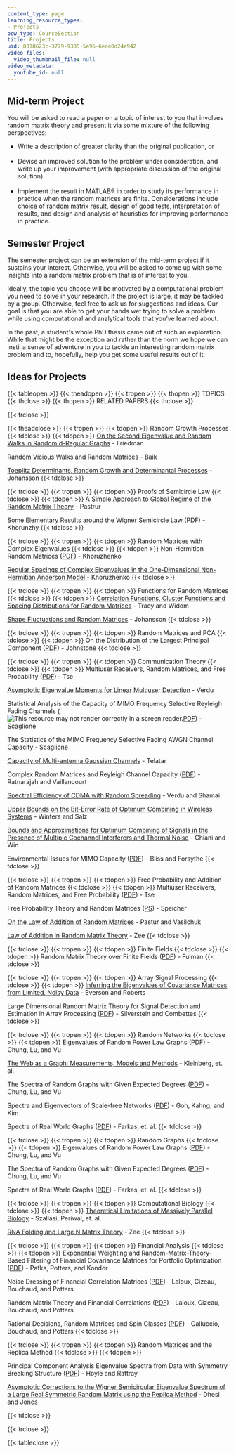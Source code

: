 ```yaml
---
content_type: page
learning_resource_types:
- Projects
ocw_type: CourseSection
title: Projects
uid: 8078623c-3779-9385-5a96-6ed40d24e942
video_files:
  video_thumbnail_file: null
video_metadata:
  youtube_id: null
---
```


Mid-term Project
----------------

You will be asked to read a paper on a topic of interest to you that involves random matrix theory and present it via some mixture of the following perspectives:

*   Write a description of greater clarity than the original publication, or  
     
*   Devise an improved solution to the problem under consideration, and write up your improvement (with appropriate discussion of the original solution).  
     
*   Implement the result in MATLAB® in order to study its performance in practice when the random matrices are finite. Considerations include choice of random matrix result, design of good tests, interpretation of results, and design and analysis of heuristics for improving performance in practice.

Semester Project
----------------

The semester project can be an extension of the mid-term project if it sustains your interest. Otherwise, you will be asked to come up with some insights into a random matrix problem that is of interest to you.

Ideally, the topic you choose will be motivated by a computational problem you need to solve in your research. If the project is large, it may be tackled by a group. Otherwise, feel free to ask us for suggestions and ideas. Our goal is that you are able to get your hands wet trying to solve a problem while using computational and analytical tools that you’ve learned about.

In the past, a student's whole PhD thesis came out of such an exploration. While that might be the exception and rather than the norm we hope we can instil a sense of adventure in you to tackle an interesting random matrix problem and to, hopefully, help you get some useful results out of it.

Ideas for Projects
------------------

{{< tableopen >}}
{{< theadopen >}}
{{< tropen >}}
{{< thopen >}}
TOPICS
{{< thclose >}}
{{< thopen >}}
RELATED PAPERS
{{< thclose >}}

{{< trclose >}}

{{< theadclose >}}
{{< tropen >}}
{{< tdopen >}}
Random Growth Processes
{{< tdclose >}}
{{< tdopen >}}
[On the Second Eigenvalue and Random Walks in Random d-Regular Graphs](http://citeseerx.ist.psu.edu/viewdoc/summary?doi=10.1.1.27.8473) - Friedman  
  
[Random Vicious Walks and Random Matrices](http://academic.research.microsoft.com/Publication/100454/random-vicious-walks-and-random-matrices) - Baik  
  
[Toeplitz Determinants, Random Growth and Determinantal Processes](http://de.arxiv.org/abs/math.PR/0304368) - Johansson
{{< tdclose >}}

{{< trclose >}}
{{< tropen >}}
{{< tdopen >}}
Proofs of Semicircle Law
{{< tdclose >}}
{{< tdopen >}}
[A Simple Approach to Global Regime of the Random Matrix Theory](http://citeseerx.ist.psu.edu/viewdoc/summary?doi=10.1.1.41.1209) - Pastrur  
  
Some Elementary Results around the Wigner Semicircle Law ([PDF](https://bibos.math.uni-bielefeld.de/preprints/01-03-035.pdf)) - Khorunzhy
{{< tdclose >}}

{{< trclose >}}
{{< tropen >}}
{{< tdopen >}}
Random Matrices with Complex Eigenvalues
{{< tdclose >}}
{{< tdopen >}}
Non-Hermition Random Matrices ([PDF](http://www.maths.qmw.ac.uk/~boris/diabl.pdf)) - Khoruzhenko  
  
[Regular Spacings of Complex Eigenvalues in the One-Dimensional Non-Hermitian Anderson Model](http://www.maths.qmul.ac.uk/~boris/spacings.html) - Khoruzhenko
{{< tdclose >}}

{{< trclose >}}
{{< tropen >}}
{{< tdopen >}}
Functions for Random Matrices
{{< tdclose >}}
{{< tdopen >}}
[Correlation Functions, Cluster Functions and Spacing Distributions for Random Matrices](http://de.arxiv.org/abs/solv-int/9804004) - Tracy and Widom  
  
[Shape Fluctuations and Random Matrices](http://link.springer.com/article/10.1007%2Fs002200050027) - Johansson
{{< tdclose >}}

{{< trclose >}}
{{< tropen >}}
{{< tdopen >}}
Random Matrices and PCA
{{< tdclose >}}
{{< tdopen >}}
On the Distribution of the Largest Principal Component ([PDF](https://projecteuclid.org/euclid.aos/1009210544)) - Johnstone
{{< tdclose >}}

{{< trclose >}}
{{< tropen >}}
{{< tdopen >}}
Communication Theory
{{< tdclose >}}
{{< tdopen >}}
Multiuser Receivers, Random Matrices, and Free Probability ([PDF](http://www.cmap.polytechnique.fr/IMG/pdf/Tse.pdf)) - Tse  
  
[Asymptotic Eigenvalue Moments for Linear Multiuser Detection](http://web.mit.edu/18.325/www/asymptotic-eigenvalue-moments-for.pdf) - Verdu  
  
Statistical Analysis of the Capacity of MIMO Frequency Selective Reyleigh Fading Channels (![This resource may not render correctly in a screen reader.](/images/inacessible.gif)[PDF](https://pdfs.semanticscholar.org/cfbf/48a5c3da40bbafc669c752baddf96c7ce90b.pdf)) - Scaglione  
  
The Statistics of the MIMO Frequency Selective Fading AWGN Channel Capacity - Scaglione  
  
[Capacity of Multi-antenna Gaussian Channels](https://dx.doi.org/10.1002/ett.4460100604) - Telatar  
  
Complex Random Matrices and Reyleigh Channel Capacity ([PDF](http://www.ims.cuhk.edu.hk/~cis/2003.2/cisfinal119.pdf)) - Ratnarajah and Vaillancourt  
  
[Spectral Efficiency of CDMA with Random Spreading](https://ieeexplore.ieee.org/document/749007) - Verdu and Shamai  
  
[Upper Bounds on the Bit-Error Rate of Optimum Combining in Wireless Systems](http://ieeexplore.ieee.org/search/freesrchabstract.jsp?tp=&arnumber=345230&queryText%3DUpper+Bounds+on+the+Bit-Error+Rate+of+Optimum+Combining+in+Wireless+Systems%26openedRefinements%3D*%26searchField%3DSearch+All) - Winters and Salz  
  
[Bounds and Approximations for Optimum Combining of Signals in the Presence of Multiple Cochannel Interferers and Thermal Noise](https://ieeexplore.ieee.org/document/1190768) - Chiani and Win  
  
Environmental Issues for MIMO Capacity ([PDF](http://www.eecs.umich.edu/~hero/Preprints/bliss_tsp02.pdf)) - Bliss and Forsythe
{{< tdclose >}}

{{< trclose >}}
{{< tropen >}}
{{< tdopen >}}
Free Probability and Addition of Random Matrices
{{< tdclose >}}
{{< tdopen >}}
Multiuser Receivers, Random Matrices, and Free Probability ([PDF](http://www.eecs.berkeley.edu/~dtse/free.pdf)) - Tse  
  
Free Probability Theory and Random Matrices ([PS](http://www.mast.queensu.ca/~speicher/papers/Peters.ps)) - Speicher  
  
[On the Law of Addition of Random Matrices](http://de.arxiv.org/abs/math-ph/0003043) - Pastur and Vasilchuk  
  
[Law of Addition in Random Matrix Theory](http://de.arxiv.org/abs/cond-mat/9602146) - Zee
{{< tdclose >}}

{{< trclose >}}
{{< tropen >}}
{{< tdopen >}}
Finite Fields
{{< tdclose >}}
{{< tdopen >}}
Random Matrix Theory over Finite Fields ([PDF](http://www.ams.org/bull/2002-39-01/S0273-0979-01-00920-X/S0273-0979-01-00920-X.pdf)) - Fulman
{{< tdclose >}}

{{< trclose >}}
{{< tropen >}}
{{< tdopen >}}
Array Signal Processing
{{< tdclose >}}
{{< tdopen >}}
[Inferring the Eigenvalues of Covariance Matrices from Limited, Noisy Data](http://citeseer.ist.psu.edu/everson99inferring.html) - Everson and Roberts  
  
Large Dimensional Random Matrix Theory for Signal Detection and Estimation in Array Processing ([PDF](https://www.researchgate.net/publication/3531380_Large_dimensional_random_matrix_theory_for_signal_detection_and_estimation_in_array_processing)) - Silverstein and Combettes
{{< tdclose >}}

{{< trclose >}}
{{< tropen >}}
{{< tdopen >}}
Random Networks
{{< tdclose >}}
{{< tdopen >}}
Eigenvalues of Random Power Law Graphs ([PDF](http://www.math.ucsd.edu/~fan/wp/eigen.pdf)) - Chung, Lu, and Vu  
  
[The Web as a Graph: Measurements, Models and Methods](http://web.mit.edu/18.325/www/kleinberg99web.pdf) - Kleinberg, et. al.  
  
The Spectra of Random Graphs with Given Expected Degrees ([PDF](http://www.math.ucsd.edu/~fan/wp/specp.pdf)) - Chung, Lu, and Vu  
  
Spectra and Eigenvectors of Scale-free Networks ([PDF](https://arxiv.org/abs/cond-mat/0103337)) - Goh, Kahng, and Kim  
  
Spectra of Real World Graphs ([PDF](http://angel.elte.hu/lanczos/pdf/spectra.pdf)) - Farkas, et. al.
{{< tdclose >}}

{{< trclose >}}
{{< tropen >}}
{{< tdopen >}}
Random Graphs
{{< tdclose >}}
{{< tdopen >}}
Eigenvalues of Random Power Law Graphs ([PDF](http://www.math.ucsd.edu/~fan/wp/eigen.pdf)) - Chung, Lu, and Vu  
  
The Spectra of Random Graphs with Given Expected Degrees ([PDF](http://www.math.ucsd.edu/~fan/wp/specp.pdf)) - Chung, Lu, and Vu  
  
Spectra of Real World Graphs ([PDF](http://angel.elte.hu/lanczos/pdf/spectra.pdf)) - Farkas, et. al.
{{< tdclose >}}

{{< trclose >}}
{{< tropen >}}
{{< tdopen >}}
Computational Biology
{{< tdclose >}}
{{< tdopen >}}
[Theoretical Limitations of Massively Parallel Biology](http://slideplayer.com/slide/5222574/) - Szallasi, Periwal, et. al.  
  
[RNA Folding and Large N Matrix Theory](http://academic.research.microsoft.com/Publication/11863641/rna-folding-and-large-n-matrix-theory) - Zee
{{< tdclose >}}

{{< trclose >}}
{{< tropen >}}
{{< tdopen >}}
Financial Analysis
{{< tdclose >}}
{{< tdopen >}}
Exponential Weighting and Random-Matrix-Theory-Based Filtering of Financial Covariance Matrices for Portfolio Optimization ([PDF](http://arxiv.org/pdf/cond-mat/0402573.pdf)) - Pafka, Potters, and Kondor  
  
Noise Dressing of Financial Correlation Matrices ([PDF](http://arxiv.org/pdf/cond-mat/9810255.pdf)) - Laloux, Cizeau, Bouchaud, and Potters  
  
Random Matrix Theory and Financial Correlations ([PDF](http://math.nyu.edu/faculty/avellane/LalouxPCA.pdf)) - Laloux, Cizeau, Bouchaud, and Potters  
  
Rational Decisions, Random Matrices and Spin Glasses ([PDF](http://web.mit.edu/18.325/www/rmt_finance4.pdf)) - Galluccio, Bouchaud, and Potters
{{< tdclose >}}

{{< trclose >}}
{{< tropen >}}
{{< tdopen >}}
Random Matrices and the Replica Method
{{< tdclose >}}
{{< tdopen >}}


Principal Component Analysis Eigenvalue Spectra from Data with Symmetry Breaking Structure ([PDF](https://pdfs.semanticscholar.org/ffee/e844427bbee931b6f6c3abb8f9f0849de00c.pdf)) - Hoyle and Rattray  
  
[Asymptotic Corrections to the Wigner Semicircular Eigenvalue Spectrum of a Large Real Symmetric Random Matrix using the Replica Method](https://iopscience.iop.org/article/10.1088/0305-4470/23/23/029) - Dhesi and Jones


{{< tdclose >}}

{{< trclose >}}

{{< tableclose >}}